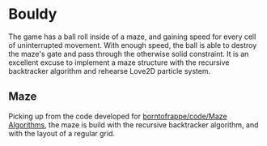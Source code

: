 # Bouldy

The game has a ball roll inside of a maze, and gaining speed for every cell of uninterrupted movement. With enough speed, the ball is able to destroy the maze's gate and pass through the otherwise solid constraint. It is an excellent excuse to implement a maze structure with the recursive backtracker algorithm and rehearse Love2D particle system.

## Maze

Picking up from the code developed for [borntofrappe/code/Maze Algorithms](https://github.com/borntofrappe/code/tree/master/Maze%20Algorithms), the maze is build with the recursive backtracker algorithm, and with the layout of a regular grid.
